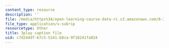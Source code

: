 ```yaml
---
content_type: resource
description: ''
file: /media/https%3A/open-learning-course-data-rc.s3.amazonaws.com/8-333-statistical-mechanics-i-statistical-mechanics-of-particles-fall-2013/c7d24ddf67c55241b8ca9f10241fa024_l2Q31eoy_rY.vtt
file_type: application/x-subrip
resourcetype: Other
title: 3play caption file
uid: c7d24ddf-67c5-5241-b8ca-9f10241fa024
---
```

